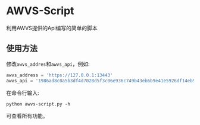 # AWVS-Script

利用AWVS提供的Api编写的简单的脚本

## 使用方法

修改`awvs_addres`和`awvs_api`，例如:

```python
awvs_address = 'https://127.0.0.1:13443'
awvs_api = '1986ad8c0a5b3df4d7028d5f3c06e936c749b43eb6b9e41e5926df14eb92c8077'
```

在命令行输入:

```shell
python awvs-script.py -h
```

可查看所有功能。